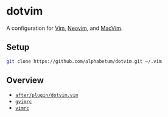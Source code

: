 # dotvim

A configuration for [Vim](https://www.vim.org/), [Neovim](https://neovim.io), and [MacVim](http://macvim-dev.github.io/macvim/).

## Setup

```bash
git clone https://github.com/alphabetum/dotvim.git ~/.vim
```
## Overview

- [`after/plugin/dotvim.vim`](after/plugin/dotvim.vim)
- [`gvimrc`](gvimrc)
- [`vimrc`](vimrc)

